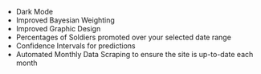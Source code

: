 - Dark Mode
- Improved Bayesian Weighting
- Improved Graphic Design
- Percentages of Soldiers promoted over your selected date range
- Confidence Intervals for predictions
- Automated Monthly Data Scraping to ensure the site is up-to-date each month
